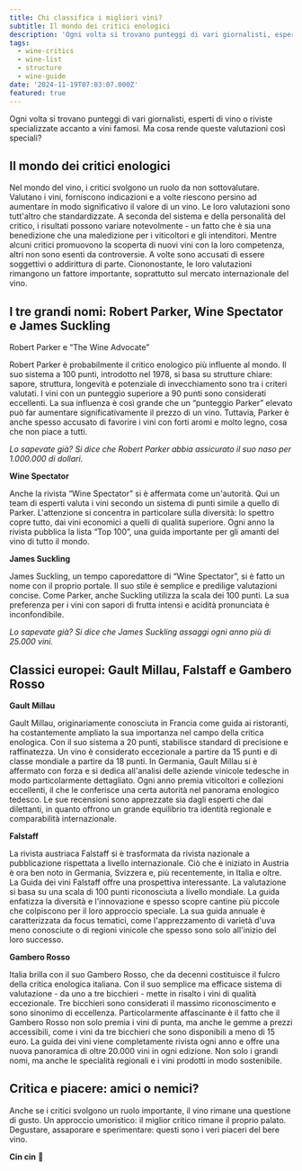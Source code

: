 ```yaml
---
title: Chi classifica i migliori vini?
subtitle: Il mondo dei critici enologici
description: 'Ogni volta si trovano punteggi di vari giornalisti, esperti di vino o riviste specializzate accanto a vini famosi. Ma cosa rende queste valutazioni così speciali? '
tags:
  - wine-critics
  - wine-list
  - structure
  - wine-guide
date: '2024-11-19T07:03:07.000Z'
featured: true
---
```


Ogni volta si trovano punteggi di vari giornalisti, esperti di vino o riviste specializzate accanto a vini famosi. Ma cosa rende queste valutazioni così speciali?

## Il mondo dei critici enologici

Nel mondo del vino, i critici svolgono un ruolo da non sottovalutare. Valutano i vini, forniscono indicazioni e a volte riescono persino ad aumentare in modo significativo il valore di un vino. Le loro valutazioni sono tutt'altro che standardizzate. A seconda del sistema e della personalità del critico, i risultati possono variare notevolmente - un fatto che è sia una benedizione che una maledizione per i viticoltori e gli intenditori. Mentre alcuni critici promuovono la scoperta di nuovi vini con la loro competenza, altri non sono esenti da controversie. A volte sono accusati di essere soggettivi o addirittura di parte. Ciononostante, le loro valutazioni rimangono un fattore importante, soprattutto sul mercato internazionale del vino.

## I tre grandi nomi: Robert Parker, Wine Spectator e James Suckling

Robert Parker e “The Wine Advocate”

Robert Parker è probabilmente il critico enologico più influente al mondo. Il suo sistema a 100 punti, introdotto nel 1978, si basa su strutture chiare: sapore, struttura, longevità e potenziale di invecchiamento sono tra i criteri valutati. I vini con un punteggio superiore a 90 punti sono considerati eccellenti. La sua influenza è così grande che un “punteggio Parker” elevato può far aumentare significativamente il prezzo di un vino. Tuttavia, Parker è anche spesso accusato di favorire i vini con forti aromi e molto legno, cosa che non piace a tutti.

_Lo sapevate già? Si dice che Robert Parker abbia assicurato il suo naso per 1.000.000 di dollari._

**Wine Spectator**

Anche la rivista “Wine Spectator” si è affermata come un'autorità. Qui un team di esperti valuta i vini secondo un sistema di punti simile a quello di Parker. L'attenzione si concentra in particolare sulla diversità: lo spettro copre tutto, dai vini economici a quelli di qualità superiore. Ogni anno la rivista pubblica la lista “Top 100”, una guida importante per gli amanti del vino di tutto il mondo.

**James Suckling**

James Suckling, un tempo caporedattore di “Wine Spectator”, si è fatto un nome con il proprio portale. Il suo stile è semplice e predilige valutazioni concise. Come Parker, anche Suckling utilizza la scala dei 100 punti. La sua preferenza per i vini con sapori di frutta intensi e acidità pronunciata è inconfondibile.

_Lo sapevate già? Si dice che James Suckling assaggi ogni anno più di 25.000 vini._

## Classici europei: Gault Millau, Falstaff e Gambero Rosso

**Gault Millau**

Gault Millau, originariamente conosciuta in Francia come guida ai ristoranti, ha costantemente ampliato la sua importanza nel campo della critica enologica. Con il suo sistema a 20 punti, stabilisce standard di precisione e raffinatezza. Un vino è considerato eccezionale a partire da 15 punti e di classe mondiale a partire da 18 punti. In Germania, Gault Millau si è affermato con forza e si dedica all'analisi delle aziende vinicole tedesche in modo particolarmente dettagliato. Ogni anno premia viticoltori e collezioni eccellenti, il che le conferisce una certa autorità nel panorama enologico tedesco. Le sue recensioni sono apprezzate sia dagli esperti che dai dilettanti, in quanto offrono un grande equilibrio tra identità regionale e comparabilità internazionale.

**Falstaff**

La rivista austriaca Falstaff si è trasformata da rivista nazionale a pubblicazione rispettata a livello internazionale. Ciò che è iniziato in Austria è ora ben noto in Germania, Svizzera e, più recentemente, in Italia e oltre. La Guida dei vini Falstaff offre una prospettiva interessante. La valutazione si basa su una scala di 100 punti riconosciuta a livello mondiale. La guida enfatizza la diversità e l'innovazione e spesso scopre cantine più piccole che colpiscono per il loro approccio speciale. La sua guida annuale è caratterizzata da focus tematici, come l'apprezzamento di varietà d'uva meno conosciute o di regioni vinicole che spesso sono solo all'inizio del loro successo.

**Gambero Rosso**

Italia brilla con il suo Gambero Rosso, che da decenni costituisce il fulcro della critica enologica italiana. Con il suo semplice ma efficace sistema di valutazione - da uno a tre bicchieri - mette in risalto i vini di qualità eccezionale. Tre bicchieri sono considerati il massimo riconoscimento e sono sinonimo di eccellenza. Particolarmente affascinante è il fatto che il Gambero Rosso non solo premia i vini di punta, ma anche le gemme a prezzi accessibili, come i vini da tre bicchieri che sono disponibili a meno di 15 euro. La guida dei vini viene completamente rivista ogni anno e offre una nuova panoramica di oltre 20.000 vini in ogni edizione. Non solo i grandi nomi, ma anche le specialità regionali e i vini prodotti in modo sostenibile.

## Critica e piacere: amici o nemici?

Anche se i critici svolgono un ruolo importante, il vino rimane una questione di gusto. Un approccio umoristico: il miglior critico rimane il proprio palato. Degustare, assaporare e sperimentare: questi sono i veri piaceri del bere vino.

**Cin cin** 🍷
